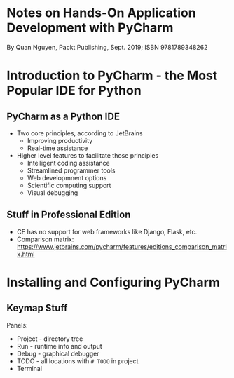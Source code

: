 # Notes on Hands-On Application Development with PyCharm

By Quan Nguyen, Packt Publishing, Sept. 2019; ISBN 9781789348262

# Introduction to PyCharm - the Most Popular IDE for Python

## PyCharm as a Python IDE

* Two core principles, according to JetBrains
    * Improving productivity
    * Real-time assistance
* Higher level features to facilitate those principles
    * Intelligent coding assistance
    * Streamlined programmer tools
    * Web developmnent options
    * Scientific computing support
    * Visual debugging

## Stuff in Professional Edition

* CE has no support for web frameworks like Django, Flask, etc.
* Comparison matrix: https://www.jetbrains.com/pycharm/features/editions_comparison_matrix.html

# Installing and Configuring PyCharm

## Keymap Stuff

Panels:

* Project - directory tree
* Run - runtime info and output
* Debug - graphical debugger
* TODO - all locations with `# TODO` in project
* Terminal
